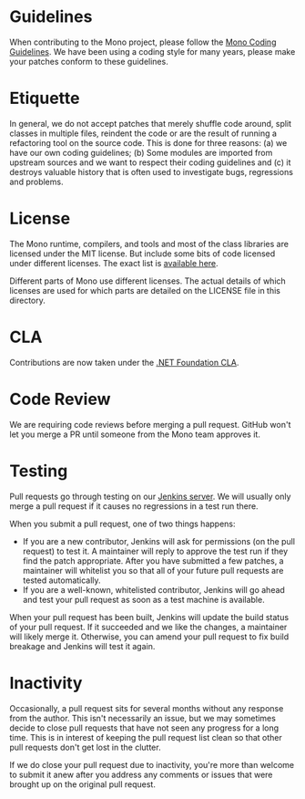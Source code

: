 Guidelines
==========

When contributing to the Mono project, please follow the [Mono Coding
Guidelines][1].  We have been using a coding style for many years,
please make your patches conform to these guidelines.

[1]: http://www.mono-project.com/community/contributing/coding-guidelines/

Etiquette
=========

In general, we do not accept patches that merely shuffle code around,
split classes in multiple files, reindent the code or are the result
of running a refactoring tool on the source code.  This is done for
three reasons: (a) we have our own coding guidelines; (b) Some modules
are imported from upstream sources and we want to respect their coding
guidelines and (c) it destroys valuable history that is often used to
investigate bugs, regressions and problems.

License
=======

The Mono runtime, compilers, and tools and most of the class libraries
are licensed under the MIT license. But include some bits of code
licensed under different licenses. The exact list is [available here](https://github.com/mono/mono/blob/master/LICENSE).

Different parts of Mono use different licenses.  The actual details of
which licenses are used for which parts are detailed on the LICENSE
file in this directory.

CLA
=======

Contributions are now taken under the [.NET Foundation CLA](https://cla.dotnetfoundation.org/).

Code Review
=======
We are requiring code reviews before merging a pull request.
GitHub won't let you merge a PR until someone from the Mono team approves it.

Testing
=======

Pull requests go through testing on our [Jenkins server][2]. We will
usually only merge a pull request if it causes no regressions in a
test run there.

When you submit a pull request, one of two things happens:

* If you are a new contributor, Jenkins will ask for permissions (on
  the pull request) to test it. A maintainer will reply to approve
  the test run if they find the patch appropriate. After you have
  submitted a few patches, a maintainer will whitelist you so that
  all of your future pull requests are tested automatically.
* If you are a well-known, whitelisted contributor, Jenkins will go
  ahead and test your pull request as soon as a test machine is
  available.

When your pull request has been built, Jenkins will update the build
status of your pull request. If it succeeded and we like the changes,
a maintainer will likely merge it. Otherwise, you can amend your pull
request to fix build breakage and Jenkins will test it again.

[2]: http://jenkins.mono-project.com/

# Inactivity

Occasionally, a pull request sits for several months without any
response from the author. This isn't necessarily an issue, but we may
sometimes decide to close pull requests that have not seen any
progress for a long time. This is in interest of keeping the pull
request list clean so that other pull requests don't get lost in the
clutter.

If we do close your pull request due to inactivity, you're more than
welcome to submit it anew after you address any comments or issues that
were brought up on the original pull request.
